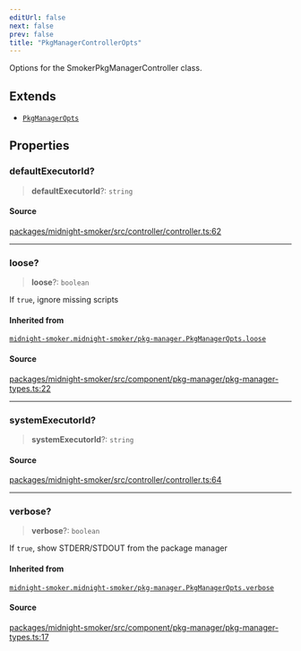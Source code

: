 ```yaml
---
editUrl: false
next: false
prev: false
title: "PkgManagerControllerOpts"
---
```


Options for the SmokerPkgManagerController class.

## Extends

- [`PkgManagerOpts`](/api/midnight-smoker/midnight-smoker/pkg-manager/interfaces/pkgmanageropts/)

## Properties

### defaultExecutorId?

> **defaultExecutorId**?: `string`

#### Source

[packages/midnight-smoker/src/controller/controller.ts:62](https://github.com/boneskull/midnight-smoker/blob/417858b/packages/midnight-smoker/src/controller/controller.ts#L62)

***

### loose?

> **loose**?: `boolean`

If `true`, ignore missing scripts

#### Inherited from

[`midnight-smoker.midnight-smoker/pkg-manager.PkgManagerOpts.loose`](/api/midnight-smoker/midnight-smoker/pkg-manager/interfaces/pkgmanageropts/#loose)

#### Source

[packages/midnight-smoker/src/component/pkg-manager/pkg-manager-types.ts:22](https://github.com/boneskull/midnight-smoker/blob/417858b/packages/midnight-smoker/src/component/pkg-manager/pkg-manager-types.ts#L22)

***

### systemExecutorId?

> **systemExecutorId**?: `string`

#### Source

[packages/midnight-smoker/src/controller/controller.ts:64](https://github.com/boneskull/midnight-smoker/blob/417858b/packages/midnight-smoker/src/controller/controller.ts#L64)

***

### verbose?

> **verbose**?: `boolean`

If `true`, show STDERR/STDOUT from the package manager

#### Inherited from

[`midnight-smoker.midnight-smoker/pkg-manager.PkgManagerOpts.verbose`](/api/midnight-smoker/midnight-smoker/pkg-manager/interfaces/pkgmanageropts/#verbose)

#### Source

[packages/midnight-smoker/src/component/pkg-manager/pkg-manager-types.ts:17](https://github.com/boneskull/midnight-smoker/blob/417858b/packages/midnight-smoker/src/component/pkg-manager/pkg-manager-types.ts#L17)
